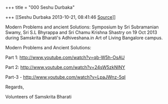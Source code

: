 +++
title = "000 Seshu Durbaka"

+++
[[Seshu Durbaka	2013-10-21, 08:41:46 [Source](https://groups.google.com/g/samskrita/c/UJ3A8UxHOEA)]]





Modern Problems and ancient Solutions: Symposium by Sri Subramanian Swamy, Sri S.L Bhyrappa and Sri Chamu Krishna Shastry on 19 Oct 2013 during Samskrita Bharati's Adhiveshana.in Art of Living Bangalore campus.





Modern Problems and Ancient Solutions:



Part 1: <http://www.youtube.com/watch?v=qb-W5h-OsAU>



Part 2: <http://www.youtube.com/watch?v=24sW5zkNINY>



Part-3 - <http://www.youtube.com/watch?v=LpaJWnz-5qI>



Regards,



Volunteers of Samskrita Bharati

  

